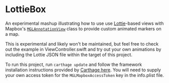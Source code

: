 # LottieBox

An experimental mashup illustrating how to use use [Lottie](https://github.com/airbnb/lottie-ios)-based views with Mapbox's [`MGLAnnotationView`](https://www.mapbox.com/ios-sdk/api/4.0.2/Classes/MGLAnnotationView.html#/MGLAnnotationView) class to provide custom animated markers on a map.

This is experimental and likely won't be maintained, but feel free to check out the example in ViewController.swift and try out your own animations by including the Lottie JSON file within the target of this project.

To run this project, run `carthage update` and follow the framework installation instructions provided by [Carthage here](https://github.com/Carthage/Carthage). You will need to supply your own access token for the `MGLMapboxAccessToken` key in the info.plist file.
